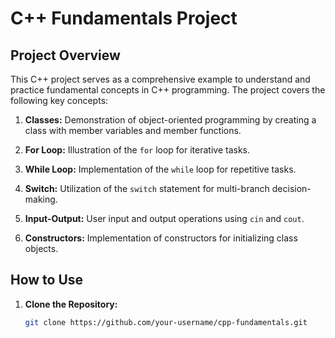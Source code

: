 # C++ Fundamentals Project

## Project Overview

This C++ project serves as a comprehensive example to understand and practice fundamental concepts in C++ programming. The project covers the following key concepts:

1. **Classes:** Demonstration of object-oriented programming by creating a class with member variables and member functions.

2. **For Loop:** Illustration of the `for` loop for iterative tasks.

3. **While Loop:** Implementation of the `while` loop for repetitive tasks.

4. **Switch:** Utilization of the `switch` statement for multi-branch decision-making.

5. **Input-Output:** User input and output operations using `cin` and `cout`.

6. **Constructors:** Implementation of constructors for initializing class objects.

## How to Use

1. **Clone the Repository:**
   ```bash
   git clone https://github.com/your-username/cpp-fundamentals.git
